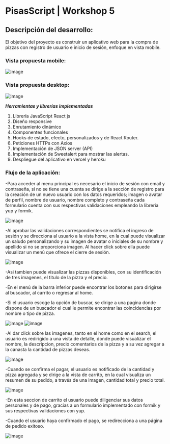 # PisasScript | Workshop 5
## Descripción del desarrollo: 
El objetivo del proyecto es construir un aplicativo web para la compra de pizzas con registro de usuario e inicio de sesión, enfoque en vista mobile.

### Vista propuesta mobile:
![image](https://github.com/mario-cartagena/pisasscript/assets/102397960/ea5acce7-73fc-4698-b735-5a31c4bf839f)


### Vista propuesta desktop:
![image](https://github.com/mario-cartagena/pisasscript/assets/102397960/e88e1613-d16c-4b4f-a7b9-d41e13a0f68d)


***Herramientas y librerias implementadas*** 
1. Librería JavaScript React js
2. Diseño responsive
3. Enrutamiento dinámico
4. Componentes funcionales
5. Hooks de estado, efecto, personalizados y de React Router.
6. Peticiones HTTPs con Axios
7. Implementación de JSON server (API)
8. Implementación de Sweetalert para mostrar las alertas.
9. Despliegue del aplicativo en vercel y heroku


### Flujo de la aplicación:

-Para acceder al menu principal es necesario el  inicio de sesión con email y contraseña, si no se tiene una cuenta se dirige a la sección de registro para la creación de un nuevo usuario con los datos requeridos; imagen o avatar de perfil, nombre de usuario, nombre completo y contraseña cada formulario cuenta con sus respectivas validaciones empleando la libreria yup y formik.

![image](https://github.com/mario-cartagena/pisasscript/assets/102397960/2683ebb1-60fd-4df6-b4fa-f9d4a1778f21)

-Al aprobar las validaciones correspondientes se notifica el ingreso de sesión y se direcciona al usuario a la vista home, en la cual puede visualizar un saludo personalizando y su imagen de avatar o iniciales de su nombre y apellido si no se proporciona imagen. Al hacer click sobre ella puede visualizar un menú que ofrece el cierre de sesión.

![image](https://github.com/mario-cartagena/pisasscript/assets/102397960/0c8b3226-96d8-444d-925d-da28f93b057c)

-Asi tambien puede visualizar las pizzas disponibles, con su identificación de tres imagenes, el titulo de la pizza y el precio.

-En el menú de la barra inferior puede encontrar los botones para dirigirse al buscador, al carrito o regresar al home.

-Si el usuario escoge la opción de buscar, se dirige a una pagina donde dispone de un buscador el cual le permite encontrar las coincidencias por nombre o tipo de pizza.

![image](https://github.com/mario-cartagena/pisasscript/assets/102397960/61d053f6-65f0-4354-8de3-0bb3d95e39d6)
![image](https://github.com/mario-cartagena/pisasscript/assets/102397960/f4aed3df-2865-45ce-8b55-c079c114f366)

-Al dar click sobre las imagenes, tanto en el home como en el search, el usuario es redirigido a una vista de detalle, donde puede visualizar el nombre, la descripcion, precio comentarios de la pizza y a su vez agregar a la canasta la cantidad de pizzas deseas.

![image](https://github.com/mario-cartagena/pisasscript/assets/102397960/358245e0-82cd-40c9-91c6-ef3602d7ccc7)

-Cuando se confirma el pagar, el usuario es notificado de la cantidad y pizza agregada y se dirige a la vista de carrito, en la cual visualiza un resumen de su pedido, a través de una imagen, cantidad total y precio total.

![image](https://github.com/mario-cartagena/pisasscript/assets/102397960/e227835d-5922-455f-a48c-1440891cdcd2)


-En esta seccion de carrito el usuario puede diligenciar sus datos personales y de pago, gracias a un formulario implementado con formik y sus respectivas validaciones con yup.

-Cuando el usuario haya confirmado el pago, se redirecciona a una página de pedido exitoso.

![image](https://github.com/mario-cartagena/pisasscript/assets/102397960/ffb4df22-d740-4450-aedb-527ed4231d85)

